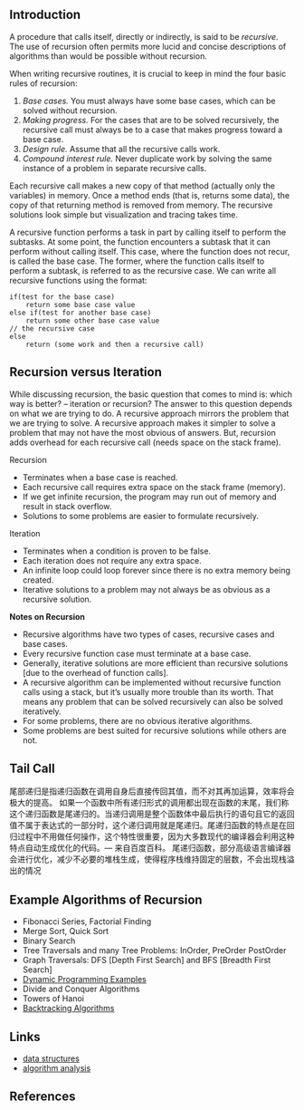## Introduction

A procedure that calls itself, directly or indirectly, is said to be *recursive*.
The use of recursion often permits more lucid and concise descriptions of algorithms than would be possible without recursion.

When writing recursive routines, it is crucial to keep in mind the four basic rules of recursion:

1. *Base cases.* You must always have some base cases, which can be solved without recursion.
2. *Making progress.* For the cases that are to be solved recursively, the recursive call must always be to a case that makes progress toward a base case.
3. *Design rule.* Assume that all the recursive calls work.
4. *Compound interest rule.* Never duplicate work by solving the same instance of a problem in separate recursive calls.

Each recursive call makes a new copy of that method (actually only the variables) in memory.
Once a method ends (that is, returns some data), the copy of that returning method is removed from memory.
The recursive solutions look simple but visualization and tracing takes time.

A recursive function performs a task in part by calling itself to perform the subtasks.
At some point, the function encounters a subtask that it can perform without calling itself.
This case, where the function does not recur, is called the base case.
The former, where the function calls itself to perform a subtask, is referred to as the recursive case.
We can write all recursive functions using the format:

```
if(test for the base case)
	return some base case value
else if(test for another base case)
	return some other base case value
// the recursive case
else
	return (some work and then a recursive call)
```

## Recursion versus Iteration

While discussing recursion, the basic question that comes to mind is: which way is better? – iteration or recursion?
The answer to this question depends on what we are trying to do. A recursive approach mirrors the problem that we are trying to solve.
A recursive approach makes it simpler to solve a problem that may not have the most obvious of answers.
But, recursion adds overhead for each recursive call (needs space on the stack frame).

Recursion

* Terminates when a base case is reached.
* Each recursive call requires extra space on the stack frame (memory).
* If we get infinite recursion, the program may run out of memory and result in stack overflow.
* Solutions to some problems are easier to formulate recursively.

Iteration

* Terminates when a condition is proven to be false.
* Each iteration does not require any extra space.
* An infinite loop could loop forever since there is no extra memory being created.
* Iterative solutions to a problem may not always be as obvious as a recursive solution.

**Notes on Recursion**

* Recursive algorithms have two types of cases, recursive cases and base cases.
* Every recursive function case must terminate at a base case.
* Generally, iterative solutions are more efficient than recursive solutions [due to the overhead of function calls].
* A recursive algorithm can be implemented without recursive function calls using a stack, but it’s usually more trouble than its worth.
  That means any problem that can be solved recursively can also be solved iteratively.
* For some problems, there are no obvious iterative algorithms.
* Some problems are best suited for recursive solutions while others are not.


## Tail Call

尾部递归是指递归函数在调用自身后直接传回其值，而不对其再加运算，效率将会极大的提高。
如果一个函数中所有递归形式的调用都出现在函数的末尾，我们称这个递归函数是尾递归的。当递归调用是整个函数体中最后执行的语句且它的返回值不属于表达式的一部分时，这个递归调用就是尾递归。尾递归函数的特点是在回归过程中不用做任何操作，这个特性很重要，因为大多数现代的编译器会利用这种特点自动生成优化的代码。— 来自百度百科。
尾递归函数，部分高级语言编译器会进行优化，减少不必要的堆栈生成，使得程序栈维持固定的层数，不会出现栈溢出的情况



## Example Algorithms of Recursion

* Fibonacci Series, Factorial Finding
* Merge Sort, Quick Sort
* Binary Search
* Tree Traversals and many Tree Problems: InOrder, PreOrder PostOrder
* Graph Traversals: DFS [Depth First Search] and BFS [Breadth First Search]
* [Dynamic Programming Examples](/docs/CS/Algorithms/DP.md)
* Divide and Conquer Algorithms
* Towers of Hanoi
* [Backtracking Algorithms](/docs/CS/Algorithms/Backtracking.md)

## Links

- [data structures](/docs/CS/Algorithms/Algorithms.md?id=data-structures)
- [algorithm analysis](/docs/CS/Algorithms/Algorithms.md?id=algorithm-analysis)

## References
